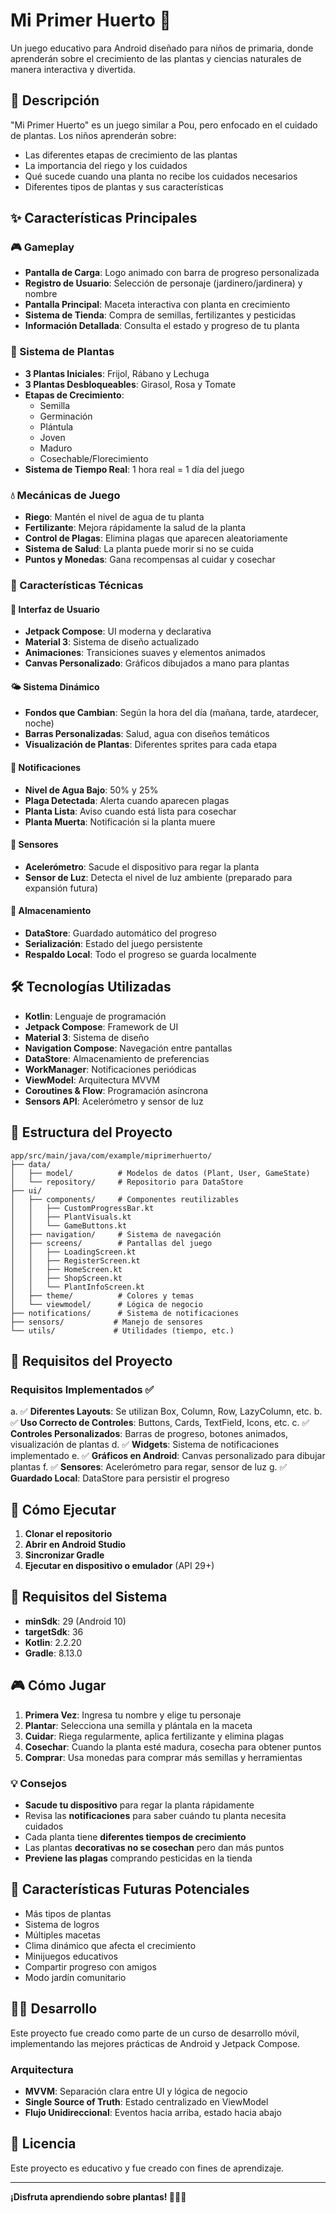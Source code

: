 # Mi Primer Huerto 🌱

Un juego educativo para Android diseñado para niños de primaria, donde aprenderán sobre el crecimiento de las plantas y ciencias naturales de manera interactiva y divertida.

## 📱 Descripción

"Mi Primer Huerto" es un juego similar a Pou, pero enfocado en el cuidado de plantas. Los niños aprenderán sobre:
- Las diferentes etapas de crecimiento de las plantas
- La importancia del riego y los cuidados
- Qué sucede cuando una planta no recibe los cuidados necesarios
- Diferentes tipos de plantas y sus características

## ✨ Características Principales

### 🎮 Gameplay
- **Pantalla de Carga**: Logo animado con barra de progreso personalizada
- **Registro de Usuario**: Selección de personaje (jardinero/jardinera) y nombre
- **Pantalla Principal**: Maceta interactiva con planta en crecimiento
- **Sistema de Tienda**: Compra de semillas, fertilizantes y pesticidas
- **Información Detallada**: Consulta el estado y progreso de tu planta

### 🌿 Sistema de Plantas
- **3 Plantas Iniciales**: Frijol, Rábano y Lechuga
- **3 Plantas Desbloqueables**: Girasol, Rosa y Tomate
- **Etapas de Crecimiento**: 
  - Semilla
  - Germinación
  - Plántula
  - Joven
  - Maduro
  - Cosechable/Florecimiento
- **Sistema de Tiempo Real**: 1 hora real = 1 día del juego

### 💧 Mecánicas de Juego
- **Riego**: Mantén el nivel de agua de tu planta
- **Fertilizante**: Mejora rápidamente la salud de la planta
- **Control de Plagas**: Elimina plagas que aparecen aleatoriamente
- **Sistema de Salud**: La planta puede morir si no se cuida
- **Puntos y Monedas**: Gana recompensas al cuidar y cosechar

### 📲 Características Técnicas

#### 🎨 Interfaz de Usuario
- **Jetpack Compose**: UI moderna y declarativa
- **Material 3**: Sistema de diseño actualizado
- **Animaciones**: Transiciones suaves y elementos animados
- **Canvas Personalizado**: Gráficos dibujados a mano para plantas

#### 🌤️ Sistema Dinámico
- **Fondos que Cambian**: Según la hora del día (mañana, tarde, atardecer, noche)
- **Barras Personalizadas**: Salud, agua con diseños temáticos
- **Visualización de Plantas**: Diferentes sprites para cada etapa

#### 🔔 Notificaciones
- **Nivel de Agua Bajo**: 50% y 25%
- **Plaga Detectada**: Alerta cuando aparecen plagas
- **Planta Lista**: Aviso cuando está lista para cosechar
- **Planta Muerta**: Notificación si la planta muere

#### 📱 Sensores
- **Acelerómetro**: Sacude el dispositivo para regar la planta
- **Sensor de Luz**: Detecta el nivel de luz ambiente (preparado para expansión futura)

#### 💾 Almacenamiento
- **DataStore**: Guardado automático del progreso
- **Serialización**: Estado del juego persistente
- **Respaldo Local**: Todo el progreso se guarda localmente

## 🛠️ Tecnologías Utilizadas

- **Kotlin**: Lenguaje de programación
- **Jetpack Compose**: Framework de UI
- **Material 3**: Sistema de diseño
- **Navigation Compose**: Navegación entre pantallas
- **DataStore**: Almacenamiento de preferencias
- **WorkManager**: Notificaciones periódicas
- **ViewModel**: Arquitectura MVVM
- **Coroutines & Flow**: Programación asíncrona
- **Sensors API**: Acelerómetro y sensor de luz

## 📂 Estructura del Proyecto

```
app/src/main/java/com/example/miprimerhuerto/
├── data/
│   ├── model/          # Modelos de datos (Plant, User, GameState)
│   └── repository/     # Repositorio para DataStore
├── ui/
│   ├── components/     # Componentes reutilizables
│   │   ├── CustomProgressBar.kt
│   │   ├── PlantVisuals.kt
│   │   └── GameButtons.kt
│   ├── navigation/     # Sistema de navegación
│   ├── screens/        # Pantallas del juego
│   │   ├── LoadingScreen.kt
│   │   ├── RegisterScreen.kt
│   │   ├── HomeScreen.kt
│   │   ├── ShopScreen.kt
│   │   └── PlantInfoScreen.kt
│   ├── theme/          # Colores y temas
│   └── viewmodel/      # Lógica de negocio
├── notifications/      # Sistema de notificaciones
├── sensors/           # Manejo de sensores
└── utils/             # Utilidades (tiempo, etc.)
```

## 🎯 Requisitos del Proyecto

### Requisitos Implementados ✅

a. ✅ **Diferentes Layouts**: Se utilizan Box, Column, Row, LazyColumn, etc.
b. ✅ **Uso Correcto de Controles**: Buttons, Cards, TextField, Icons, etc.
c. ✅ **Controles Personalizados**: Barras de progreso, botones animados, visualización de plantas
d. ✅ **Widgets**: Sistema de notificaciones implementado
e. ✅ **Gráficos en Android**: Canvas personalizado para dibujar plantas
f. ✅ **Sensores**: Acelerómetro para regar, sensor de luz
g. ✅ **Guardado Local**: DataStore para persistir el progreso

## 🚀 Cómo Ejecutar

1. **Clonar el repositorio**
2. **Abrir en Android Studio**
3. **Sincronizar Gradle**
4. **Ejecutar en dispositivo o emulador** (API 29+)

## 📱 Requisitos del Sistema

- **minSdk**: 29 (Android 10)
- **targetSdk**: 36
- **Kotlin**: 2.2.20
- **Gradle**: 8.13.0

## 🎮 Cómo Jugar

1. **Primera Vez**: Ingresa tu nombre y elige tu personaje
2. **Plantar**: Selecciona una semilla y plántala en la maceta
3. **Cuidar**: Riega regularmente, aplica fertilizante y elimina plagas
4. **Cosechar**: Cuando la planta esté madura, cosecha para obtener puntos
5. **Comprar**: Usa monedas para comprar más semillas y herramientas

### 💡 Consejos

- **Sacude tu dispositivo** para regar la planta rápidamente
- Revisa las **notificaciones** para saber cuándo tu planta necesita cuidados
- Cada planta tiene **diferentes tiempos de crecimiento**
- Las plantas **decorativas no se cosechan** pero dan más puntos
- **Previene las plagas** comprando pesticidas en la tienda

## 🌟 Características Futuras Potenciales

- Más tipos de plantas
- Sistema de logros
- Múltiples macetas
- Clima dinámico que afecta el crecimiento
- Minijuegos educativos
- Compartir progreso con amigos
- Modo jardín comunitario

## 👨‍💻 Desarrollo

Este proyecto fue creado como parte de un curso de desarrollo móvil, implementando las mejores prácticas de Android y Jetpack Compose.

### Arquitectura
- **MVVM**: Separación clara entre UI y lógica de negocio
- **Single Source of Truth**: Estado centralizado en ViewModel
- **Flujo Unidireccional**: Eventos hacia arriba, estado hacia abajo

## 📄 Licencia

Este proyecto es educativo y fue creado con fines de aprendizaje.

---

**¡Disfruta aprendiendo sobre plantas! 🌱🌻🌾**


